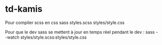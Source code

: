 # td-kamis
Pour compiler scss en css
sass styles.scss styles/style.css

Pour que le dev sass se mettent à jour en temps réel pendant le dev :
sass --watch styles/style.scss:styles/style.css